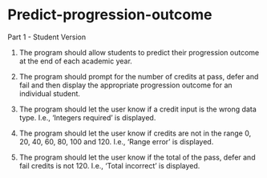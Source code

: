 # Predict-progression-outcome

Part 1 - Student Version
					
01. The program should allow students to predict their progression outcome at the end of each academic year.
 						
02. The program should prompt for the number of credits at pass, defer and fail and then display the appropriate progression outcome for an individual student.
 						
03. The program should let the user know if a credit input is the wrong data type. I.e., ‘Integers required’ is displayed.
 						
04. The program should let the user know if credits are not in the range 0, 20, 40, 60, 80, 100 and 120. I.e., ‘Range error’ is displayed.
 						
05. The program should let the user know if the total of the pass, defer and fail credits is not 120. I.e., ‘Total incorrect’ is displayed.
